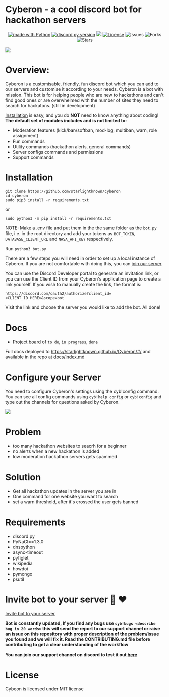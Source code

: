 # Cyberon - a cool discord bot for hackathon servers

<div align="center">
    
<a href="https://www.python.org/"><img src="http://ForTheBadge.com/images/badges/made-with-python.svg" alt="made with Python"></a>
<a href="https://github.com/Rapptz/discord.py/releases/tag/v1.5.0"><img src="https://img.shields.io/badge/discord.py-v1.6.0-7289da.svg?style=flat-square" alt="discord.py version"></a>
<a href="http://makeapullrequest.com"><img src="https://img.shields.io/badge/PRs-welcome-brightgreen.svg"></a>
[![License](https://img.shields.io/badge/license-MIT-green)](LICENSE)
![Issues](https://img.shields.io/github/issues/starlightknown/cyberon)
![Forks](https://img.shields.io/github/forks/starlightknown/cyberon)
![Stars](https://img.shields.io/github/stars/starlightknown/cyberon)

</div>

<img src="https://raw.githubusercontent.com/starlightknown/Cyberon/main/images/call_me_cyb.gif">

# Overview:

Cyberon is a customisable, friendly, fun discord bot which you can add to our servers and customise it according to your needs.
Cyberon is a bot with mission. This bot is for helping people who are new to hackathons and can't find good ones or are overwhelmed with the number of sites 
they need to search for hackatons. (still in development)

[Installation](#installation) is easy, and you do **NOT** need to know anything about coding!
**The default set of modules includes and is not limited to:**

- Moderation features (kick/ban/softban, mod-log, multiban, warn, role assignment)
- Fun commands 
- Utility commands (hackathon alerts, general commands)
- Server configs commands and permissions
- Support commands

# Installation

```
git clone https://github.com/starlightknown/cyberon
cd cyberon
sudo pip3 install -r requirements.txt
```
or 
```
sudo python3 -m pip install -r requirements.txt
```  
NOTE: Make a .env file and put them in the the same folder as the `bot.py` file, i.e. in the root directory 
and add your tokens as `BOT_TOKEN`, `DATABASE_CLIENT_URL` and `NASA_API_KEY` respectively.  

Run `python3 bot.py`

There are a few steps you will need in order to set up a local instance of Cyberon. If you are not comfortable with doing this, you can [join our server](https://discord.gg/sTYguvHP8t) 

You can use the Discord Developer portal to generate an invitation link, or you can use the Client ID from your Cyberon's application page to create a link yourself. If you wish to manually create the link, the format is:

`https://discord.com/oauth2/authorize?client_id=<CLIENT_ID_HERE>&scope=bot`

Visit the link and choose the server you would like to add the bot. All done!

# Docs

- [Project board](https://github.com/starlightknown/Cyberon/projects/1) of `to do`, `in progress`, `done`

Full docs deployed to https://starlightknown.github.io/Cyberon/#/ and available in the repo at [docs/index.md](docs/index.md)

# Configure your Server

You need to configure Cyberon's settings using the cyb!config command. You can see all config commands using `cyb!help config` or `cyb!config` and type out the channels for questions asked by Cyberon.

<img src="https://raw.githubusercontent.com/starlightknown/Cyberon/main/images/ezgif.com-gif-maker.gif">

# Problem

- too many hackathon websites to seacrh for a beginner
- no alerts when a new hackathon is added
- low moderation hackathon servers gets spammed

# Solution

- Get all hackathon updates in the server you are in
- One command for one website you want to search
- set a warn threshold, after it's crossed the user gets banned

# Requirements
- discord.py
- PyNaCl==1.3.0
- dnspython
- async-timeout
- pyfiglet
- wikipedia
- howdoi
- pymongo
- psutil

# Invite bot to your server :robot: ❤️
[Invite bot to your server](https://discordapp.com/oauth2/authorize?&client_id=819568634673889341&scope=bot&permissions=8)

**Bot is constantly updated, If you find any bugs use `cyb!bugs <describe bug in 20 words>` this will send the report to our support channel or raise an issue on this repository with proper description of the problem/issue you found and we will fix it. Read the CONTRIBUTING.md file before contributing to get a clear understanding of the workflow**

**You can join our support channel on discord to test it out [here](https://discord.gg/tgaRPHaVKX)**

# License

Cybeon is licensed under MIT license


